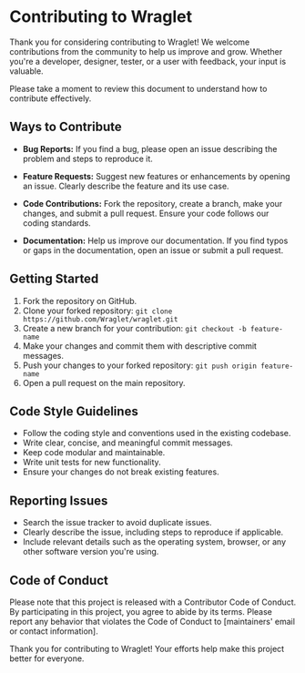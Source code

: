 # Contributing to Wraglet

Thank you for considering contributing to Wraglet! We welcome contributions from the community to help us improve and grow. Whether you're a developer, designer, tester, or a user with feedback, your input is valuable.

Please take a moment to review this document to understand how to contribute effectively.

## Ways to Contribute

- **Bug Reports:** If you find a bug, please open an issue describing the problem and steps to reproduce it.
- **Feature Requests:** Suggest new features or enhancements by opening an issue. Clearly describe the feature and its use case.

- **Code Contributions:** Fork the repository, create a branch, make your changes, and submit a pull request. Ensure your code follows our coding standards.

- **Documentation:** Help us improve our documentation. If you find typos or gaps in the documentation, open an issue or submit a pull request.

## Getting Started

1. Fork the repository on GitHub.
2. Clone your forked repository: `git clone https://github.com/Wraglet/wraglet.git`
3. Create a new branch for your contribution: `git checkout -b feature-name`
4. Make your changes and commit them with descriptive commit messages.
5. Push your changes to your forked repository: `git push origin feature-name`
6. Open a pull request on the main repository.

## Code Style Guidelines

- Follow the coding style and conventions used in the existing codebase.
- Write clear, concise, and meaningful commit messages.
- Keep code modular and maintainable.
- Write unit tests for new functionality.
- Ensure your changes do not break existing features.

## Reporting Issues

- Search the issue tracker to avoid duplicate issues.
- Clearly describe the issue, including steps to reproduce if applicable.
- Include relevant details such as the operating system, browser, or any other software version you're using.

## Code of Conduct

Please note that this project is released with a Contributor Code of Conduct. By participating in this project, you agree to abide by its terms. Please report any behavior that violates the Code of Conduct to [maintainers' email or contact information].

Thank you for contributing to Wraglet! Your efforts help make this project better for everyone.
